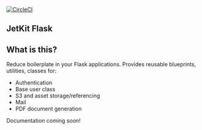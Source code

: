 [![CircleCI](https://circleci.com/gh/jetbridge/jetkit-flask.svg?style=svg)](https://circleci.com/gh/jetbridge/jetkit-flask)

JetKit Flask
------------

## What is this?
Reduce boilerplate in your Flask applications.
Provides reusable blueprints, utilities, classes for:
* Authentication
* Base user class
* S3 and asset storage/referencing
* Mail
* PDF document generation


Documentation coming soon!
